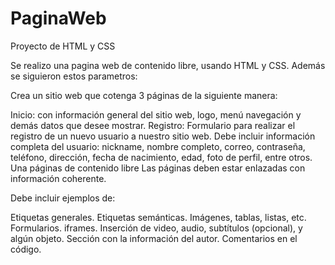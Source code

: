# PaginaWeb
Proyecto de HTML y CSS

Se realizo una pagina web de contenido libre, usando HTML y CSS. Además se siguieron estos parametros:

Crea un sitio web que cotenga 3 páginas de la siguiente manera:

Inicio: con información general del sitio web, logo, menú navegación y demás datos que desee mostrar.
Registro: Formulario para realizar el registro de un nuevo usuario a nuestro sitio web. Debe incluir información completa del usuario: nickname, nombre completo, correo, contraseña, teléfono, dirección, fecha de nacimiento, edad, foto de perfil, entre otros.
Una páginas de contenido libre
Las páginas deben estar enlazadas con información coherente.

Debe incluir ejemplos de:

Etiquetas generales.
Etiquetas semánticas.
Imágenes, tablas, listas, etc.
Formularios.
iframes.
Inserción de video, audio, subtítulos (opcional), y algún objeto.
Sección con la información del autor.
Comentarios en el código.



